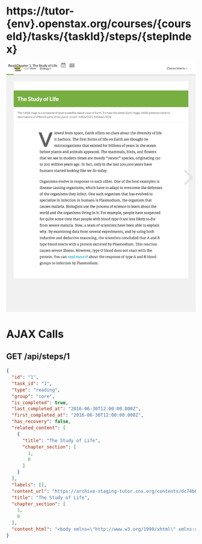 # https://tutor-{env}.openstax.org/courses/{courseId}/tasks/{taskId}/steps/{stepIndex}

![image](./tutor-{env}.openstax.org_courses_{courseId}_tasks_{taskId}_steps_{stepIndex}.png)

# AJAX Calls

## GET /api/steps/1

```json
{
  "id": "1",
  "task_id": "1",
  "type": "reading",
  "group": "core",
  "is_completed": true,
  "last_completed_at": "2016-06-30T12:00:00.000Z",
  "first_completed_at": "2016-06-30T12:00:00.000Z",
  "has_recovery": false,
  "related_content": [
    {
      "title": "The Study of Life",
      "chapter_section": [
        1,
        0
      ]
    }
  ],
  "labels": [],
  "content_url": "https://archive-staging-tutor.cnx.org/contents/dc74b6ed-d06a-4fef-8479-8eefd058b59a@23",
  "title": "The Study of Life",
  "chapter_section": [
    1,
    0
  ],
  "content_html": "<body xmlns=\"http://www.w3.org/1999/xhtml\" xmlns:c=\"http://cnx.rice.edu/cnxml\" xmlns:md=\"http://cnx.rice.edu/mdml\" xmlns:qml=\"http://cnx.rice.edu/qml/ ... 2969 more"
}
```

